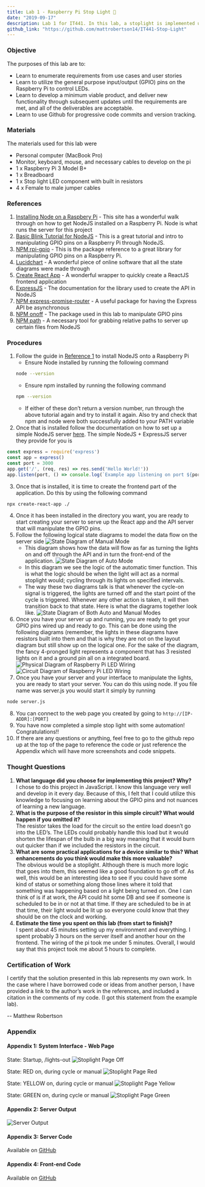 ```yaml
---
title: Lab 1 - Raspberry Pi Stop Light 🚦
date: "2019-09-17"
description: Lab 1 for IT441. In this lab, a stoplight is implemented using a Raspberry Pi and a breadboard.
github_link: "https://github.com/mattrobertson14/IT441-Stop-Light"
---
```


### Objective

The purposes of this lab are to:
* Learn to enumerate requirements from use cases and user stories
* Learn to utilize the general purpose input/output (GPIO) pins on the Raspberry Pi to control LEDs.
* Learn to develop a minimum viable product, and deliver new functionality through subsequent updates until the requirements are met, and all of the deliverables are acceptable.
* Learn to use Github for progressive code commits and version tracking.


### Materials

The materials used for this lab were
* Personal computer (MacBook Pro)
* Monitor, keyboard, mouse, and necessary cables to develop on the pi
* 1 x Raspberry Pi 3 Model B+
* 1 x Breadboard
* 1 x Stop light LED component with built in resistors
* 4 x Female to male jumper cables

### References

1. [Installing Node on a Raspbery Pi](https://www.instructables.com/id/Install-Nodejs-and-Npm-on-Raspberry-Pi/) - This site has a wonderful walk through on how to get NodeJS installed on a Raspberry Pi. Node is what runs the server for this project
2. [Basic Blink Tutorial for NodeJS](https://www.w3schools.com/nodejs/nodejs_raspberrypi_blinking_led.asp) - This is a great tutorial and intro to manipulating GPIO pins on a Raspberry Pi through NodeJS.
3. [NPM rpi-gpio](https://www.npmjs.com/package/rpi-gpio) - This is the package reference to a great library for manipulating GPIO pins on a Raspberry Pi.
4. [Lucidchart](https://www.lucidchart.com/) - A wonderful piece of online software that all the state diagrams were made through
5. [Create React App](https://github.com/facebook/create-react-app) - A wonderful wrapper to quickly create a ReactJS frontend application
6. [ExpressJS](https://expressjs.com/) - The documentation for the library used to create the API in NodeJS
7. [NPM express-promise-router](https://www.npmjs.com/package/express-promise-router) - A useful package for having the Express API be asynchronous 
8. [NPM onoff](https://www.npmjs.com/package/onoff) - The package used in this lab to manipulate GPIO pins
9. [NPM path](https://www.npmjs.com/package/path) - A necessary tool for grabbing relative paths to server up certain files from NodeJS

### Procedures

1. Follow the guide in [Reference 1](https://www.instructables.com/id/Install-Nodejs-and-Npm-on-Raspberry-Pi/) to install NodeJS onto a Raspberry Pi
    * Ensure Node installed by running the following command
    ```bash
    node --version
    ```
    * Ensure npm installed by running the following command
    ```bash
    npm --version
    ```
    * If either of these don’t return a version number, run through the above tutorial again and try to install it again. Also try and check that npm and node were both successfully added to your PATH variable
2. Once that is installed follow the documentation on how to set up a simple NodeJS server [here](https://expressjs.com/en/starter/hello-world.html). The simple NodeJS + ExpressJS server they provide for you is
```javascript
const express = require('express')
const app = express()
const port = 3000
app.get('/', (req, res) => res.send('Hello World!'))
app.listen(port, () => console.log(`Example app listening on port ${port}!`))
```
3. Once that is installed, it is time to create the frontend part of the application. Do this by using the following command 
```bash
npx create-react-app ./
```
4. Once it has been installed in the directory you want, you are ready to start creating your server to serve up the React app and the API server that will manipulate the GPIO pins.
5. Follow the following logical state diagrams to model the data flow on the server side
![State Diagram of Manual Mode](./state-diagram-1.png)
    * This diagram shows how the data will flow as far as turning the lights on and off through the API and in turn the front-end of the application.
    ![State Diagram of Auto Mode](./state-diagram-2.png)
    * In this diagram we see the logic of the automatic timer function. This is what the logic should be when the light will act as a normal stoplight would; cycling through its lights on specified intervals.
    * The way these two diagrams talk is that whenever the cycle-on signal is triggered, the lights are turned off and the start point of the cycle is triggered. Whenever any other action is taken, it will then transition back to that state. Here is what the diagrams together look like.
    ![State Diagram of Both Auto and Manual Modes](./state-diagram-3.png)
6. Once you have your server up and running, you are ready to get your GPIO pins wired up and ready to go. This can be done using the following diagrams (remember, the lights in these diagrams have resistors built into them and that is why they are not on the layout diagram but still show up on the logical one. For the sake of the diagram, the fancy 4-pronged light represents a component that has 3 resisted lights on it and a ground pin all on a integrated board. 
![Physical Diagram of Raspberry Pi LED Wiring](./rpi-physical-diagram.png)
![Circuit Diagram of Raspberry Pi LED Wiring](./rpi-circuit-diagram.png)
7. Once you have your server and your interface to manipulate the lights, you are ready to start your server. You can do this using node. If you file name was server.js you would start it simply by running
```bash
node server.js
```
8. You can connect to the web page you created by going to `http://[IP-ADDR]:[PORT]`
9. You have now completed a simple stop light with some automation! Congratulations!!
10. If there are any questions or anything, feel free to go to the github repo up at the top of the page to reference the code or just reference the Appendix which will have more screenshots and code snippets.

### Thought Questions
1. **What language did you choose for implementing this project? Why?**<br/>
I chose to do this project in JavaScript. I know this language very well and develop in it every day. Because of this, I felt that I could utilize this knowledge to focusing on learning about the GPIO pins and not nuances of learning a new language.
2. **What is the purpose of the resistor in this simple circuit? What would happen if you omitted it?**<br/>
The resistor takes the load for the circuit so the entire load doesn’t go into the LED’s. The LEDs could probably handle this load but it would shorten the lifespan of the bulb in a big way meaning that it would burn out quicker than if we included the resistors in the circuit.
3. **What are some practical applications for a device similar to this? What enhancements do you think would make this more valuable?**<br/>
The obvious would be a stoplight. Although there is much more logic that goes into them, this seemed like a good foundation to go off of. As well, this would be an interesting idea to see if you could have some kind of status or something along those lines where it told that something was happening based on a light being turned on. One I can think of is if at work, the API could hit some DB and see if someone is scheduled to be in or not at that time. If they are scheduled to be in at that time, their light would be lit up so everyone could  know that they should be on the clock and working. 
4. **Estimate the time you spent on this lab (from start to finish)?**<br/>
I spent about 45 minutes setting up my environment and everything. I spent probably 3 hours on the server itself and another hour on the frontend. The wiring of the pi took me under 5 minutes. Overall, I would say that this project took me about 5 hours to complete.

### Certification of Work

I certify that the solution presented in this lab represents my own work. In the case where I have borrowed code or ideas from another person, I have provided a link to the author’s work in the references, and included a citation in the comments of my code. (I got this statement from the example lab).

-- Matthew Robertson

### Appendix
#### Appendix 1: System Interface - Web Page

State: Startup, /lights-out
![Stoplight Page Off](stoplight-off.png)

State: RED on, during cycle or manual
![Stoplight Page Red](stoplight-red.png)

State: YELLOW on, during cycle or manual
![Stoplight Page Yellow](stoplight-yellow.png)

State: GREEN on, during cycle or manual
![Stoplight Page Green](stoplight-green.png)

#### Appendix 2: Server Output
![Server Output](server-output.png)

#### Appendix 3: Server Code
Available on [GitHub](https://github.com/mattrobertson14/IT441-Stop-Light)

#### Appendix 4: Front-end Code
Available on [GitHub](https://github.com/mattrobertson14/IT441-Stop-Light)